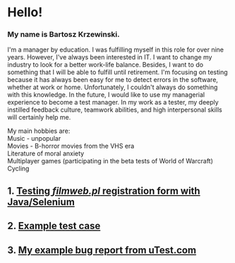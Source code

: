 # Hello! 
### My name is **Bartosz Krzewinski.**

I'm a manager by education. I was fulfilling myself in this role for over nine years. However, I've always been interested in IT. I want to change my industry to look for a better work-life balance. Besides, I want to do something that I will be able to fulfill until retirement. I'm focusing on testing because it has always been easy for me to detect errors in the software, whether at work or home. Unfortunately, I couldn't always do something with this knowledge. In the future, I would like to use my managerial experience to become a test manager. In my work as a tester, my deeply instilled feedback culture, teamwork abilities, and high interpersonal skills will certainly help me.

My main hobbies are:  
Music - unpopular  
Movies - B-horror movies from the VHS era  
Literature of moral anxiety  
Multiplayer games (participating in the beta tests of World of Warcraft)  
Cycling  

## 1. [Testing ***filmweb.pl*** registration form with Java/Selenium](src/main/java/RejestracjaFilmweb.java)  

## 2. [Example test case](Images/testcase.png)  

## 3. [My example bug report from uTest.com](Images/utest_bug_report.png)

